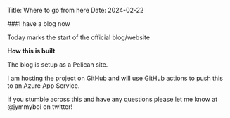 Title: Where to go from here
Date: 2024-02-22

###I have a blog now

Today marks the start of the official blog/website

**How this is built**

The blog is setup as a Pelican site.

I am hosting the project on GitHub and will use GitHub actions to push this to an Azure App Service.

If you stumble across this and have any questions please let me know at @jymmyboi on twitter!

